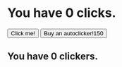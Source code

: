 <html>
<head>
</head>
<body>
  <h1>You have <span id="clicks">0</span> clicks.</h1>
  <button type="button" onclick="addClicks(1)">Click me!</button>
  <button type="button" onclick="buyClickers(1)">Buy an autoclicker!<span id+clickerCost>150</span></button>
  <h2>You have <span id=clickers>0</span> clickers.</h2>
  <script>

     var clicks = 0;
    
    var clickerCost = 150;
    
    var clickers = 0;
    
    function buyClickers(amount) {
      if (clicks >= clickerCost) {
       clicks = clicks - clickerCost;
       clickers = clickers + 1
       clickerCost = clickerCost * 2;
      
    
      document.getElementById("clicks").innerHTML = clicks;
      document.getElementById("clickerCost").innerHTML = clickerCost;
      document.getElementById("clickers").innerHTML = clickers;
    }
 
 }
    
    function addClicks(amount) {
      clicks = clicks + amount;
      document.getElementById("clicks").innerHTML = clicks;
   }
    
    setInterval(function() {
     clicks = clicks + clickers
     document.getElementById("clicks").innerHTML = clicks;
    }, 1000)  //1000ms is 1 second
 </script>
</body>
</html>

